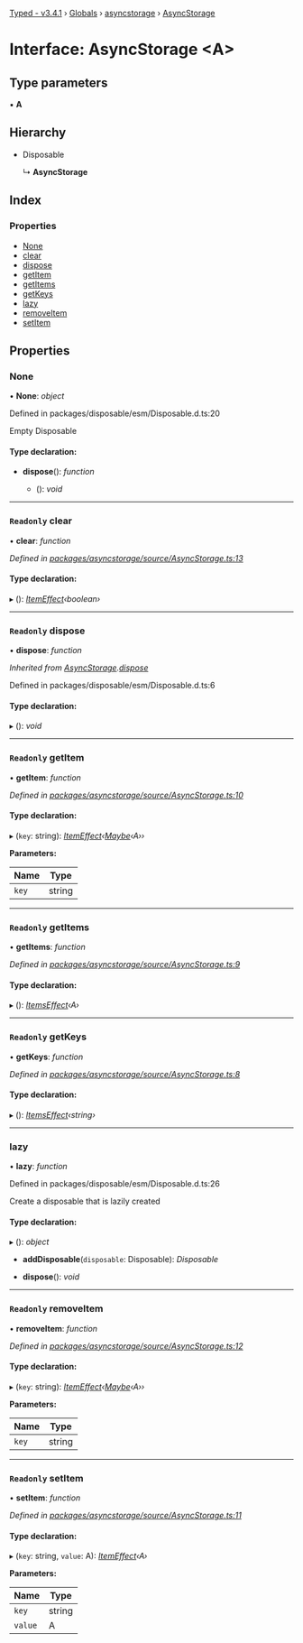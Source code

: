 [Typed - v3.4.1](../README.md) › [Globals](../globals.md) › [asyncstorage](../modules/asyncstorage.md) › [AsyncStorage](asyncstorage.asyncstorage-1.md)

# Interface: AsyncStorage <**A**>

## Type parameters

▪ **A**

## Hierarchy

* Disposable

  ↳ **AsyncStorage**

## Index

### Properties

* [None](asyncstorage.asyncstorage-1.md#none)
* [clear](asyncstorage.asyncstorage-1.md#readonly-clear)
* [dispose](asyncstorage.asyncstorage-1.md#readonly-dispose)
* [getItem](asyncstorage.asyncstorage-1.md#readonly-getitem)
* [getItems](asyncstorage.asyncstorage-1.md#readonly-getitems)
* [getKeys](asyncstorage.asyncstorage-1.md#readonly-getkeys)
* [lazy](asyncstorage.asyncstorage-1.md#lazy)
* [removeItem](asyncstorage.asyncstorage-1.md#readonly-removeitem)
* [setItem](asyncstorage.asyncstorage-1.md#readonly-setitem)

## Properties

###  None

• **None**: *object*

Defined in packages/disposable/esm/Disposable.d.ts:20

Empty Disposable

#### Type declaration:

* **dispose**(): *function*

  * (): *void*

___

### `Readonly` clear

• **clear**: *function*

*Defined in [packages/asyncstorage/source/AsyncStorage.ts:13](https://github.com/TylorS/typed-prelude/blob/cf24d7c0/packages/asyncstorage/source/AsyncStorage.ts#L13)*

#### Type declaration:

▸ (): *[ItemEffect](../modules/asyncstorage.md#itemeffect)‹boolean›*

___

### `Readonly` dispose

• **dispose**: *function*

*Inherited from [AsyncStorage](asyncstorage.asyncstorage-1.md).[dispose](asyncstorage.asyncstorage-1.md#readonly-dispose)*

Defined in packages/disposable/esm/Disposable.d.ts:6

#### Type declaration:

▸ (): *void*

___

### `Readonly` getItem

• **getItem**: *function*

*Defined in [packages/asyncstorage/source/AsyncStorage.ts:10](https://github.com/TylorS/typed-prelude/blob/cf24d7c0/packages/asyncstorage/source/AsyncStorage.ts#L10)*

#### Type declaration:

▸ (`key`: string): *[ItemEffect](../modules/asyncstorage.md#itemeffect)‹[Maybe](../modules/io.md#const-maybe)‹A››*

**Parameters:**

Name | Type |
------ | ------ |
`key` | string |

___

### `Readonly` getItems

• **getItems**: *function*

*Defined in [packages/asyncstorage/source/AsyncStorage.ts:9](https://github.com/TylorS/typed-prelude/blob/cf24d7c0/packages/asyncstorage/source/AsyncStorage.ts#L9)*

#### Type declaration:

▸ (): *[ItemsEffect](../modules/asyncstorage.md#itemseffect)‹A›*

___

### `Readonly` getKeys

• **getKeys**: *function*

*Defined in [packages/asyncstorage/source/AsyncStorage.ts:8](https://github.com/TylorS/typed-prelude/blob/cf24d7c0/packages/asyncstorage/source/AsyncStorage.ts#L8)*

#### Type declaration:

▸ (): *[ItemsEffect](../modules/asyncstorage.md#itemseffect)‹string›*

___

###  lazy

• **lazy**: *function*

Defined in packages/disposable/esm/Disposable.d.ts:26

Create a disposable that is lazily created

#### Type declaration:

▸ (): *object*

* **addDisposable**(`disposable`: Disposable): *Disposable*

* **dispose**(): *void*

___

### `Readonly` removeItem

• **removeItem**: *function*

*Defined in [packages/asyncstorage/source/AsyncStorage.ts:12](https://github.com/TylorS/typed-prelude/blob/cf24d7c0/packages/asyncstorage/source/AsyncStorage.ts#L12)*

#### Type declaration:

▸ (`key`: string): *[ItemEffect](../modules/asyncstorage.md#itemeffect)‹[Maybe](../modules/io.md#const-maybe)‹A››*

**Parameters:**

Name | Type |
------ | ------ |
`key` | string |

___

### `Readonly` setItem

• **setItem**: *function*

*Defined in [packages/asyncstorage/source/AsyncStorage.ts:11](https://github.com/TylorS/typed-prelude/blob/cf24d7c0/packages/asyncstorage/source/AsyncStorage.ts#L11)*

#### Type declaration:

▸ (`key`: string, `value`: A): *[ItemEffect](../modules/asyncstorage.md#itemeffect)‹A›*

**Parameters:**

Name | Type |
------ | ------ |
`key` | string |
`value` | A |
